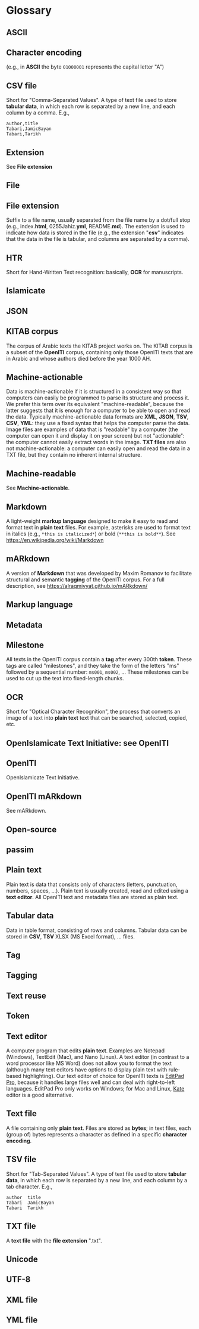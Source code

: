 # Glossary

## ASCII

## Character encoding

(e.g., in **ASCII** the byte `01000001` 
represents the capital letter "A")

## CSV file

Short for "Comma-Separated Values". A type of text file used to store **tabular data**,
in which each row is separated by a new line, and each column by a comma. E.g., 

```
author,title
Tabari,JamicBayan
Tabari,Tarikh
```

## Extension

See **File extension**

## File

## File extension

Suffix to a file name, usually separated from the file name by a dot/full stop
(e.g., index.**html**, 0255Jahiz.**yml**, README.**md**).
The extension is used to indicate how data is stored in the file
(e.g., the extension "**csv**" indicates that the data in the file
is tabular, and columns are separated by a comma).

## HTR

Short for Hand-Written Text recognition: basically, **OCR** for manuscripts.

## Islamicate

## JSON

## KITAB corpus

The corpus of Arabic texts the KITAB project works on. 
The KITAB corpus is a subset of the **OpenITI** corpus,
containing only those OpenITI texts that are in Arabic
and whose authors died before the year 1000 AH.

## Machine-actionable

Data is machine-actionable if it is structured in a consistent way so that computers 
can easily be programmed to parse its structure and process it. We prefer this term over
its equivalent "machine-readable", because the latter suggests that it is enough
for a computer to be able to open and read the data. 
Typically machine-actionable data formats are **XML**, **JSON**, **TSV**, **CSV**, **YML**: 
they use a fixed syntax that helps the computer parse the data. 
Image files are examples of data
that is "readable" by a computer (the computer can open it and display it on your
screen) but not "actionable": the computer cannot easily extract words in the image.
**TXT files** are also not machine-actionable: a computer can easily open and read 
the data in a TXT file, but they contain no inherent internal structure. 

## Machine-readable

See **Machine-actionable**.

## Markdown

A light-weight **markup language** designed to make it easy to read and format 
text in **plain text** files. For example, asterisks are used to format text in
italics (e.g., `*this is italicized*`) or bold (`**this is bold**`). 
See https://en.wikipedia.org/wiki/Markdown

## mARkdown

A version of **Markdown** that was developed by Maxim Romanov to facilitate
structural and semantic **tagging** of the OpenITI corpus. For a full description, 
see https://alraqmiyyat.github.io/mARkdown/

## Markup language

## Metadata

## Milestone

All texts in the OpenITI corpus contain a **tag** after every 300th **token**. 
These tags are called "milestones", and they take the form of the letters "ms" 
followed by a sequential number: `ms001`, `ms002`, ...
These milestones can be used to cut up the text into fixed-length chunks.

## OCR

Short for "Optical Character Recognition", the process that converts an image of a text
into **plain text** text that can be searched, selected, copied, etc.

## OpenIslamicate Text Initiative: see OpenITI

## OpenITI

OpenIslamicate Text Initiative. 

## OpenITI mARkdown

See mARkdown.

## Open-source

## passim

## Plain text

Plain text is data that consists only of characters 
(letters, punctuation, numbers, spaces, ...). 
Plain text is usually created, read and edited using 
a **text editor**.
All OpenITI text and metadata files are stored as plain text.

## Tabular data

Data in table format, consisting of rows and columns.
Tabular data can be stored in **CSV**, **TSV** 
XLSX (MS Excel format), ... files.

## Tag

## Tagging

## Text reuse

## Token

## Text editor

A computer program that edits **plain text**. 
Examples are Notepad (Windows), TextEdit (Mac), and Nano (Linux).
A text editor (in contrast to a word processor like MS Word)
does not allow you to format the text (although many text editors
have options to display plain text with rule-based highlighting).
Our text editor of choice for OpenITI texts is 
[EditPad Pro](https://www.editpadpro.com/), because it handles large
files well and can deal with right-to-left languages. 
EditPad Pro only works on Windows; for Mac and Linux,
[Kate](https://kate-editor.org/) editor is a good alternative.


## Text file

A file containing only **plain text**.
Files are stored as **bytes**; in text files, each (group of)
bytes represents a character as defined in a specific 
**character encoding**.

## TSV file

Short for "Tab-Separated Values". A type of text file used to store **tabular data**,
in which each row is separated by a new line, and each column by a tab character. E.g., 

```
author  title
Tabari  JamicBayan
Tabari  Tarikh
```

## TXT file
A **text file** with the **file extension** ".txt".

## Unicode

## UTF-8

## XML file

## YML file

